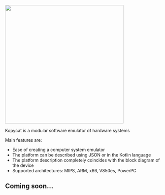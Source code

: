 <img src="https://kopy.cat/static/media/big_logo.169d84fb.png" width="384">

Kopycat is a modular software emulator of hardware systems

Main features are:

- Ease of creating a computer system emulator
- The platform can be described using JSON or in the Kotlin language
- The platform description completely coincides with the block diagram of the device
- Supported architectures: MIPS, ARM, x86, V850es, PowerPC

## Coming soon...
